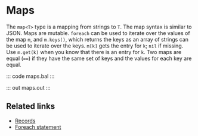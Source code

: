# Maps

The `map<T>` type is a mapping from strings to `T`. The map syntax is similar to JSON. Maps are mutable. `foreach` can be used to iterate over the values of the map `m`, and `m.keys()`, which returns the keys as an array of strings can be used to iterate over the keys. `m[k]` gets the entry for `k`; `nil` if missing. Use `m.get(k)` when you know that there is an entry for `k`. Two maps are equal (`==`) if they have the same set of keys and the values for each key are equal.

::: code maps.bal :::

::: out maps.out :::

## Related links
- [Records](/learn/by-example#)
- [Foreach statement](/learn/by-example/foreach-statement/)